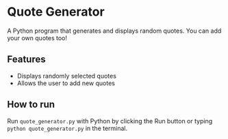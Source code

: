 # Quote Generator

A Python program that generates and displays random quotes.
You can add your own quotes too!

## Features
- Displays randomly selected quotes
- Allows the user to add new quotes

## How to run
Run `quote_generator.py` with Python by clicking the Run button or typing `python quote_generator.py` in the terminal.
